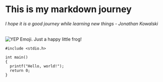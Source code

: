 # This is my markdown journey
###### I hope it is a good journey while learning new things - Jonathan Kowalski

![YEP Emoji. Just a happy little frog!](https://ih1.redbubble.net/image.2852338122.5461/raf,360x360,075,t,fafafa:ca443f4786.jpg)

```
#include <stdio.h>

int main()
{
  printf("Hello, world!");
  return 0;
}
```

